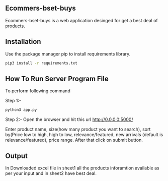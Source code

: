 ## Ecommers-bset-buys
Ecommers-bset-buys is a web application desinged for get a best deal of products.

## Installation
Use the package manager pip to install requirements library.

```bash
pip3 install -r requirements.txt
```

## How To Run Server Program File
To perform following command

Step 1:-
```bash
python3 app.py
```
Step 2:-
Open the browser and hit this url http://0.0.0.0:5000/

Enter product name, size(how many product you want to search), sort by(Price low to high, high to low, relevance/featured, new arrivals (default is
relevance/featured), price range.
After that click on submit button.

## Output
In Downloaded excel file in sheet1 all the products inforamtion available as per your
input and in sheet2 have best deal.



